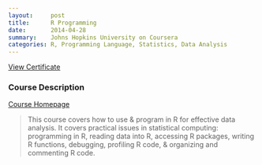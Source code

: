 ```yaml
---
layout:     post
title:      R Programming
date:       2014-04-28
summary:    Johns Hopkins University on Coursera
categories: R, Programming Language, Statistics, Data Analysis
---
```


[View Certificate](https://www.coursera.org/api/legacyCertificates.v1/spark/statementOfAccomplishment/973494~6562519/pdf)

### Course Description

[Course Homepage](https://www.coursera.org/learn/r-programming)

> This course covers how to use & program in R for effective data analysis. It covers practical issues in statistical computing: programming in R, reading data into R, accessing R packages, writing R functions, debugging, profiling R code, & organizing and commenting R code.
